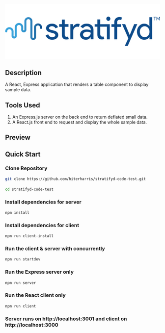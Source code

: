 ![Stratifyd Logo](client/src/images/stratifyd-logo.png)

## Description
A React, Express application that renders a table component to display sample data.

## Tools Used
1. An Express.js server on the back end to return deflated small data.
2. A React.js front end to request and display the whole sample data.

## Preview
<!-- ![Table Data Preview](./client/src/images/image.png) -->

## Quick Start

### Clone Repository
``` bash
git clone https://github.com/hiterharris/stratifyd-code-test.git

cd stratifyd-code-test
```

### Install dependencies for server
``` bash
npm install
```

### Install dependencies for client
``` bash
npm run client-install
```

### Run the client & server with concurrently
``` bash
npm run startdev
```

### Run the Express server only
``` bash
npm run server
```

### Run the React client only
``` bash
npm run client
```

### Server runs on http://localhost:3001 and client on http://localhost:3000
